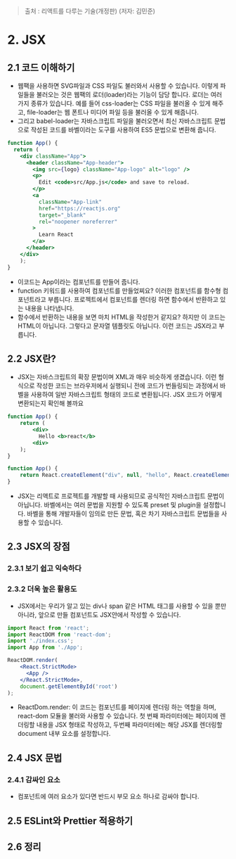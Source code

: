 > 출처 : 리액트를 다루는 기술(개정판) (저자: 김민준)

# 2. JSX
## 2.1 코드 이해하기
- 웹팩을 사용하면 SVG파일과 CSS 파일도 불러와서 사용할 수 있습니다. 이렇게 파일들을 불러오는 것은 웹팩의 로더(loader)라는 기능이 담당
  합니다. 로더는 여러 가지 종류가 있습니다. 예를 들어 css-loader는 CSS 파일을 불러올 수 있게 해주고, file-loader는 웹 폰트나 미디어
  파일 등을 불러올 수 있게 해줍니다. 
- 그리고 babel-loader는 자바스크립트 파일을 불러오면서 최신 자바스크립트 문법으로 작성된 코드를 바벨이라는 도구를 사용하여 ES5 문법으로
  변환해 줍니다.

```jsx
function App() {
  return (
    <div className="App">
      <header className="App-header">
        <img src={logo} className="App-logo" alt="logo" />
        <p>
          Edit <code>src/App.js</code> and save to reload.
        </p>
        <a
          className="App-link"
          href="https://reactjs.org"
          target="_blank"
          rel="noopener noreferrer"
        >
          Learn React
        </a>
      </header>
    </div>
    );
}
```

- 이코드는 App이라는 컴포넌트를 만들어 줍니다. 
- function 키워드를 사용하여 컴포넌트를 만들었찌요? 이러한 컴포넌트를 함수형 컴포넌트라고 부릅니다. 프로젝트에서 컴포넌트를 렌더링
  하면 함수에서 반환하고 있는 내용을 나타냅니다.
- 함수에서 반환하는 내용을 보면 마치 HTML을 작성한거 같지요? 하지만 이 코드는 HTML이 아닙니다. 그렇다고 문자열 템플릿도 아닙니다.
  이런 코드는 JSX라고 부릅니다.
  
## 2.2 JSX란?
- JSX는 자바스크립트의 확장 문법이며 XML과 매우 비슷하게 생겼습니다. 이런 형식으로 작성한 코드는 브라우저에서 실행되니 전에 코드가
  번들링되는 과정에서 바벨을 사용하여 일반 자바스크립트 형태의 코드로 변환됩니다. JSX 코드가 어떻게 변환되는지 확인해 볼까요
```jsx
function App() {
    return (
        <div>
          Hello <b>react</b>
        <div>
    );
}
```
```javascript
function App() {
    return React.createElement("div", null, "hello", React.createElement("b", null, "react"));
}
```
- JSX는 리액트로 프로젝트를 개발할 때 사용되므로 공식적인 자바스크립트 문법이 아닙니다. 바벨에서는 여러 문법을 지원할 수 있도록
  preset 및 plugin을 설정합니다. 바벨을 통해 개발자들이 임의로 만든 문법, 혹은 차기 자바스크립트 문법들을 사용할 수 있습니다.

## 2.3 JSX의 장점
### 2.3.1 보기 쉽고 익숙하다
### 2.3.2 더욱 높은 활용도
- JSX에서는 우리가 알고 있는 div나 span 같은 HTML 태그를 사용할 수 있을 뿐만 아니라, 앞으로 만들 컴포넌트도 JSX안에서 작성할 수
  있습니다. 
  
```jsx
import React from 'react';
import ReactDOM from 'react-dom';
import './index.css';
import App from './App';

ReactDOM.render(
    <React.StrictMode>
      <App />
    </React.StrictMode>,
    document.getElementById('root')
);
```
- ReactDom.render: 이 코드는 컴포넌트를 페이지에 렌더링 하는 역할을 하며, react-dom 모듈을 불러와 사용할 수 있습니다.
  첫 번째 파라미터에는 페이지에 렌더링할 내용을 JSX 형태로 작성하고, 두번째 파라미터에는 해당 JSX를 렌더링할 document 내부 요소를
  설정합니다.

## 2.4 JSX 문법
### 2.4.1 감싸인 요소
- 컴포넌트에 여러 요소가 있다면 반드시 부모 요소 하나로 감싸야 합니다. 

## 2.5 ESLint와 Prettier 적용하기
## 2.6 정리